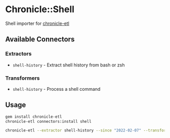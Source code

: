 # Chronicle::Shell

Shell importer for [chronicle-etl](https://github.com/chronicle-app/chronicle-etl)

## Available Connectors
### Extractors
- `shell-history` - Extract shell history from bash or zsh

### Transformers
- `shell-history` - Process a shell command

## Usage

```bash
gem install chronicle-etl
chronicle-etl connectors:install shell

chronicle-etl --extractor shell-history --since "2022-02-07" --transformer shell-history --loader table
```
